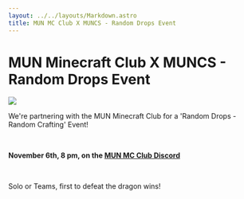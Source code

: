 ```yaml
---
layout: ../../layouts/Markdown.astro
title: MUN MC Club X MUNCS - Random Drops Event
---
```


# MUN Minecraft Club X MUNCS - Random Drops Event

<img src="https://www.cs.mun.ca/~csclub/assets/posters/2022/random-drops-nov-2022/random-drops-nov-2022.jpg" class="mx-auto my-3 w-full max-w-[35rem] rounded-xl" />

<br />

We're partnering with the MUN Minecraft Club for a 'Random Drops - Random Crafting' Event!

<br />

**November 6th, 8 pm, on the [MUN MC Club Discord](https://www.youtube.com/watch?v=dQw4w9WgXcQ)**

<br />

Solo or Teams, first to defeat the dragon wins!
